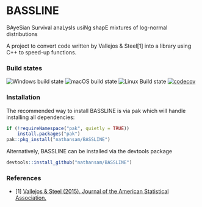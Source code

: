 # BASSLINE
BAyeSian Survival anaLysIs usiNg shapE mixtures of log-normal distributions

A project to convert code written by Vallejos & Steel[1] into a library using C++ to speed-up functions.  

### Build states


![Windows build state](https://github.com/nathansam/BASSLINE/workflows/Win-build/badge.svg?branch=rcpp)
![macOS build state](https://github.com/nathansam/BASSLINE/workflows/macOS-build/badge.svg?branch=rcpp)
![Linux Build state](https://github.com/nathansam/BASSLINE/workflows/Linux-build/badge.svg?branch=rcpp)
[![codecov](https://codecov.io/gh/nathansam/BASSLINE/branch/rcpp/graph/badge.svg)](https://codecov.io/gh/nathansam/SMLN)


### Installation

The recommended way to install BASSLINE is via pak which will handle installing all dependencies: 
```R
if (!requireNamespace("pak", quietly = TRUE))
    install.packages("pak")
pak::pkg_install("nathansam/BASSLINE")
```

Alternatively, BASSLINE can be installed via the devtools package

```R
devtools::install_github("nathansam/BASSLINE")
```

### References 
- [1] <a href="http://dx.doi.org/10.1080/01621459.2014.923316">Vallejos & Steel (2015). Journal of the American Statistical Association. </a>
